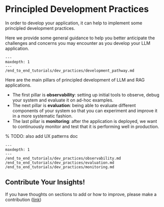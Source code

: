 # Principled Development Practices

In order to develop your application, it can help to implement some principled development practices.

Here we provide some general guidance to help you better anticipate the challenges and concerns you may encounter as you develop your LLM application.

```{toctree}
---
maxdepth: 1
---
/end_to_end_tutorials/dev_practices/development_pathway.md

```

Here are the main pillars of principled development of LLM and RAG applications.
- The first pillar is **observability**: setting up initial tools to observe, debug your system and evaluate it on ad-hoc examples.
- The next pillar is **evaluation**: being able to evaluate different components of your system so that you can experiment and improve it in a more systematic fashion.
- The last pillar is **monitoring**: after the application is deployed, we want to continuously monitor and test that it is performing well in production.


% TODO: also add UX patterns doc

```{toctree}
---
maxdepth: 1
---
/end_to_end_tutorials/dev_practices/observability.md
/end_to_end_tutorials/dev_practices/evaluation.md
/end_to_end_tutorials/dev_practices/monitoring.md
```

## Contribute Your Insights!
If you have thoughts on sections to add or how to improve, please make a contribution ([link](https://github.com/jerryjliu/llama_index/blob/main/CONTRIBUTING.md))